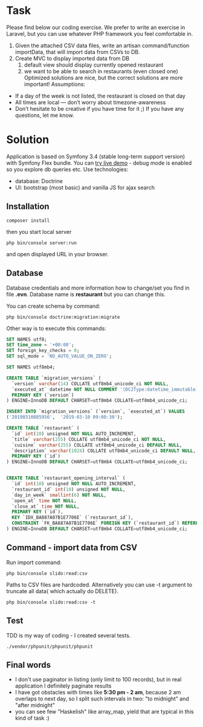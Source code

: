# Task

Please find below our coding exercise.  We prefer to write an exercise in Laravel, but you can use whatever PHP framework you feel comfortable in. 
1. Given the attached CSV data files, write an artisan command/function importData, that will import data from CSVs to DB.
2. Create MVC to display imported data from DB
	1. default view should display currently opened restaurant 
	2. we want to be able to search in restaurants (even closed one)
Optimized solutions are nice, but the correct solutions are more important!
Assumptions:
* If a day of the week is not listed, the restaurant is closed on that day
* All times are local — don’t worry about timezone-awareness
* Don’t hesitate to be creative if you have time for it ;)
If you have any questions, let me know. 


# Solution
Application is based on Symfony 3.4 (stable long-term support version) with Symfony Flex bundle. You can [try live demo](https://restaurant.matok.me.uk/public/) - debug mode is enabled so you explore db queries etc. Use technologies:
* database: Doctrine
* UI: bootstrap (most basic) and vanilla JS for ajax search

## Installation
```
composer install
```
then you start local server

```
php bin/console server:run
```

and open displayed URL in your browser.
 
## Database
Database credentials and more information how to change/set you find in file **.evn**. Database name is **restaurant** but you can change this.

You can create schema by command:
```
php bin/console doctrine:migration:migrate
```

Other way is to execute this commands:
```sql
SET NAMES utf8;
SET time_zone = '+00:00';
SET foreign_key_checks = 0;
SET sql_mode = 'NO_AUTO_VALUE_ON_ZERO';

SET NAMES utf8mb4;

CREATE TABLE `migration_versions` (
  `version` varchar(14) COLLATE utf8mb4_unicode_ci NOT NULL,
  `executed_at` datetime NOT NULL COMMENT '(DC2Type:datetime_immutable)',
  PRIMARY KEY (`version`)
) ENGINE=InnoDB DEFAULT CHARSET=utf8mb4 COLLATE=utf8mb4_unicode_ci;

INSERT INTO `migration_versions` (`version`, `executed_at`) VALUES
('20190310085956',	'2019-03-10 09:00:30');

CREATE TABLE `restaurant` (
  `id` int(10) unsigned NOT NULL AUTO_INCREMENT,
  `title` varchar(255) COLLATE utf8mb4_unicode_ci NOT NULL,
  `cuisine` varchar(255) COLLATE utf8mb4_unicode_ci DEFAULT NULL,
  `description` varchar(1024) COLLATE utf8mb4_unicode_ci DEFAULT NULL,
  PRIMARY KEY (`id`)
) ENGINE=InnoDB DEFAULT CHARSET=utf8mb4 COLLATE=utf8mb4_unicode_ci;


CREATE TABLE `restaurant_opening_interval` (
  `id` int(10) unsigned NOT NULL AUTO_INCREMENT,
  `restaurant_id` int(10) unsigned NOT NULL,
  `day_in_week` smallint(6) NOT NULL,
  `open_at` time NOT NULL,
  `close_at` time NOT NULL,
  PRIMARY KEY (`id`),
  KEY `IDX_BA887A07B1E7706E` (`restaurant_id`),
  CONSTRAINT `FK_BA887A07B1E7706E` FOREIGN KEY (`restaurant_id`) REFERENCES `restaurant` (`id`) ON DELETE CASCADE
) ENGINE=InnoDB DEFAULT CHARSET=utf8mb4 COLLATE=utf8mb4_unicode_ci;
```
## Command - import data from CSV

Run import command:
```
php bin/console slido:read:csv
```
Paths to CSV files are hardcoded. Alternatively you can use -t argument to truncate all data( which actually do DELETE).

```
php bin/console slido:read:csv -t
```
## Test
TDD is my way of coding - I created several tests.

```
./vendor/phpunit/phpunit/phpunit
```

## Final words
 * I don't use paginator in listing (only limit to 100 records), but in real application I definitely paginate results
 * I have got obstacles with times like **5:30 pm - 2 am**, because 2 am overlaps to next day, so I split such intervals in two: "to midnight" and "after midnight"
 * you can see few "Haskelish" like array_map, yield that are typical in this kind of task :) 
